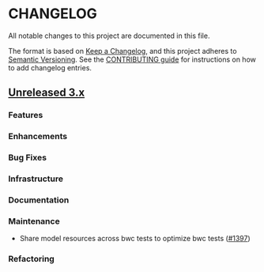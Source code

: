 # CHANGELOG
All notable changes to this project are documented in this file.

The format is based on [Keep a Changelog](https://keepachangelog.com/en/1.0.0/), and this project adheres to [Semantic Versioning](https://semver.org/spec/v2.0.0.html). See the [CONTRIBUTING guide](./CONTRIBUTING.md#Changelog) for instructions on how to add changelog entries.

## [Unreleased 3.x](https://github.com/opensearch-project/neural-search/compare/main...HEAD)

### Features

### Enhancements

### Bug Fixes

### Infrastructure

### Documentation

### Maintenance
- Share model resources across bwc tests to optimize bwc tests ([#1397](https://github.com/opensearch-project/neural-search/pull/1397))

### Refactoring

